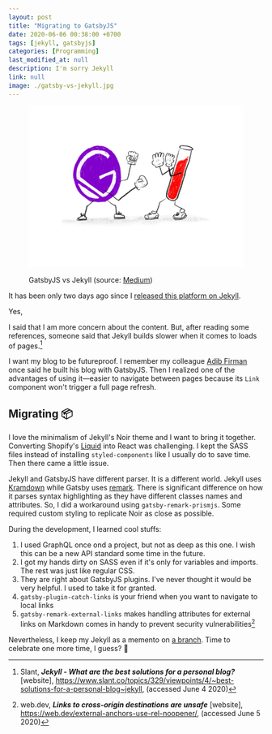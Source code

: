 ```yaml
---
layout: post
title: "Migrating to GatsbyJS"
date: 2020-06-06 00:38:00 +0700
tags: [jekyll, gatsbyjs]
categories: [Programming]
last_modified_at: null
description: I'm sorry Jekyll
link: null
image: ./gatsby-vs-jekyll.jpg
---
```


<figure>

  ![GatsbyJS vs Jekyll](./gatsby-vs-jekyll.jpg)

  <figcaption>GatsbyJS vs Jekyll (source: <a href="https://medium.com/@ajkueterman/quick-thoughts-on-gatsby-js-vs-jekyll-c13c1337c24a" target="_blank" rel="noopener noreferrer">Medium</a>)</figcaption>
</figure>

It has been only two days ago since I [released this platform on Jekyll](/2020-06-03-first-post/).

Yes,

I said that I am more concern about the content. But, after reading some references, someone said that Jekyll builds slower when it comes to loads of pages.[^1]

I want my blog to be futureproof. I remember my colleague [Adib Firman](https://adibfirman.github.io/) once said he built his blog with GatsbyJS. Then I realized one of the advantages of using it—easier to navigate between pages because its `Link` component won't trigger a full page refresh.

## Migrating 📦

I love the minimalism of Jekyll's Noir theme and I want to bring it together. Converting Shopify's [Liquid](https://shopify.github.io/liquid/) into React was challenging. I kept the SASS files instead of installing `styled-components` like I usually do to save time. Then there came a little issue.

Jekyll and GatsbyJS have different parser. It is a different world. Jekyll uses [Kramdown](https://kramdown.gettalong.org/) while Gatsby uses [remark](https://remark.js.org/). There is significant difference on how it parses syntax highlighting as they have different classes names and attributes. So, I did a workaround using `gatsby-remark-prismjs`. Some required custom styling to replicate Noir as close as possible.

During the development, I learned cool stuffs:

1. I used GraphQL once ond a project, but not as deep as this one. I wish this can be a new API standard some time in the future.
2. I got my hands dirty on SASS even if it's only for variables and imports. The rest was just like regular CSS.
3. They are right about GatsbyJS plugins. I've never thought it would be very helpful. I used to take it for granted.
4. `gatsby-plugin-catch-links` is your friend when you want to navigate to local links
5. `gatsby-remark-external-links` makes handling attributes for external links on Markdown comes in handy to prevent security vulnerabilities[^2]

Nevertheless, I keep my Jekyll as a memento on [a branch](https://github.com/vyonizr/vyonizr.github.io/tree/deprecated-jekyll). Time to celebrate one more time, I guess? 🥳

[^1]: Slant, ***Jekyll - What are the best solutions for a personal blog?*** \[website\], https://www.slant.co/topics/329/viewpoints/4/~best-solutions-for-a-personal-blog~jekyll, (accessed June 4 2020)
[^2]: web.dev, ***Links to cross-origin destinations are unsafe*** \[website\], https://web.dev/external-anchors-use-rel-noopener/, (accessed June 5 2020)
